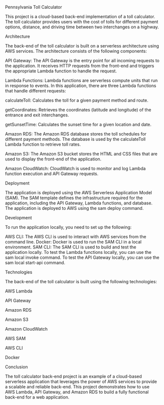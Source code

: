 Pennsylvania Toll Calculator 


This project is a cloud-based back-end implementation of a toll calculator. The toll calculator provides users with the cost of tolls for different payment options, distance, and driving time between two interchanges on a highway.

Architecture


The back-end of the toll calculator is built on a serverless architecture using AWS services. The architecture consists of the following components:

API Gateway: The API Gateway is the entry point for all incoming requests to the application. It receives HTTP requests from the front-end and triggers the appropriate Lambda function to handle the request.

Lambda Functions: Lambda functions are serverless compute units that run in response to events. In this application, there are three Lambda functions that handle different requests:

calculateToll: Calculates the toll for a given payment method and route.


getCoordinates: Retrieves the coordinates (latitude and longitude) of the entrance and exit interchanges.


getSunsetTime: Calculates the sunset time for a given location and date.


Amazon RDS: The Amazon RDS database stores the toll schedules for different payment methods. The database is used by the calculateToll Lambda function to retrieve toll rates.

Amazon S3: The Amazon S3 bucket stores the HTML and CSS files that are used to display the front-end of the application.

Amazon CloudWatch: CloudWatch is used to monitor and log Lambda function execution and API Gateway requests.

Deployment


The application is deployed using the AWS Serverless Application Model (SAM). The SAM template defines the infrastructure required for the application, including the API Gateway, Lambda functions, and database. The application is deployed to AWS using the sam deploy command.

Development


To run the application locally, you need to set up the following:

AWS CLI: The AWS CLI is used to interact with AWS services from the command line.
Docker: Docker is used to run the SAM CLI in a local environment.
SAM CLI: The SAM CLI is used to build and test the application locally.
To test the Lambda functions locally, you can use the sam local invoke command. To test the API Gateway locally, you can use the sam local start-api command.

Technologies


The back-end of the toll calculator is built using the following technologies:

AWS Lambda

API Gateway

Amazon RDS

Amazon S3

Amazon CloudWatch

AWS SAM

AWS CLI

Docker


Conclusion


The toll calculator back-end project is an example of a cloud-based serverless application that leverages the power of AWS services to provide a scalable and reliable back-end. This project demonstrates how to use AWS Lambda, API Gateway, and Amazon RDS to build a fully functional back-end for a web application.



